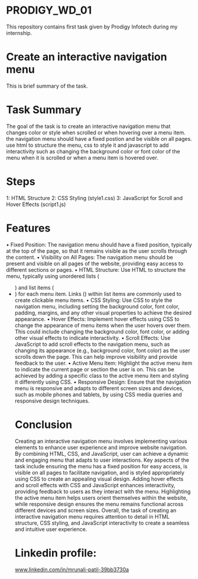 # PRODIGY_WD_01
This repository contains first task given by Prodigy Infotech during my internship.
# Create an interactive navigation menu
This is brief summary of the task.
# Task Summary
The goal of the task is to create an interactive navigation menu that changes color or style when scrolled or when hovering over a menu item. the navigation menu should have a fixed postion and be visible on all pages. use html to structure the menu, css to style it and javascript to add interactivity such as changing the background color or font color of the menu when it is scrolled or when a menu item is hovered over.
# Steps 
1: HTML Structure
2: CSS Styling (style1.css)
3: JavaScript for Scroll and Hover Effects (script1.js)
# Features 
• Fixed Position: The navigation menu should have a fixed position, typically at the top of the page, so that it remains visible as the user scrolls through the content.
• Visibility on All Pages: The navigation menu should be present and visible on all pages of the website, providing easy access to different sections or pages.
• HTML Structure: Use HTML to structure the menu, typically using unordered lists (<ul>) and list items (<li>) for each menu item. Links (<a>) within list items are commonly used to create clickable menu items.
• CSS Styling: Use CSS to style the navigation menu, including setting the background color, font color, padding, margins, and any other visual properties to achieve the desired appearance.
• Hover Effects: Implement hover effects using CSS to change the appearance of menu items when the user hovers over them. This could include changing the background color, font color, or adding other visual effects 
  to indicate interactivity.
• Scroll Effects: Use JavaScript to add scroll effects to the navigation menu, such as changing its appearance (e.g., background color, font color) as the user scrolls down the page. This can help improve 
  visibility and provide feedback to the user.
• Active Menu Item: Highlight the active menu item to indicate the current page or section the user is on. This can be achieved by adding a specific class to the active menu item and styling it differently using 
  CSS.
• Responsive Design: Ensure that the navigation menu is responsive and adapts to different screen sizes and devices, such as mobile phones and tablets, by using CSS media queries and responsive design techniques.
# Conclusion
Creating an interactive navigation menu involves implementing various elements to enhance user experience and improve website navigation. By combining HTML, CSS, and JavaScript, user can achieve a dynamic and engaging menu that adapts to user interactions. Key aspects of the task include ensuring the menu has a fixed position for easy access, is visible on all pages to facilitate navigation, and is styled appropriately using CSS to create an appealing visual design. Adding hover effects and scroll effects with CSS and JavaScript enhances interactivity, providing feedback to users as they interact with the menu. Highlighting the active menu item helps users orient themselves within the website, while responsive design ensures the menu remains functional across different devices and screen sizes. Overall, the task of creating an interactive navigation menu requires attention to detail in HTML structure, CSS styling, and JavaScript interactivity to create a seamless and intuitive user experience.
# Linkedin profile:
www.linkedin.com/in/mrunali-patil-39bb3730a
